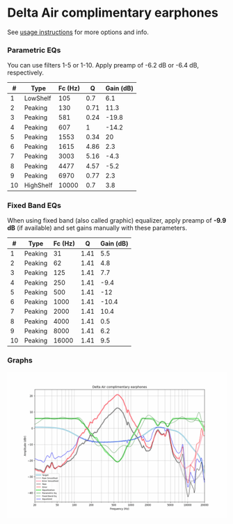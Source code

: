 # Delta Air complimentary earphones
See [usage instructions](https://github.com/jaakkopasanen/AutoEq#usage) for more options and info.

### Parametric EQs
You can use filters 1-5 or 1-10. Apply preamp of -6.2 dB or -6.4 dB, respectively.

|   # | Type      |   Fc (Hz) |    Q |   Gain (dB) |
|-----|-----------|-----------|------|-------------|
|   1 | LowShelf  |       105 | 0.7  |         6.1 |
|   2 | Peaking   |       130 | 0.71 |        11.3 |
|   3 | Peaking   |       581 | 0.24 |       -19.8 |
|   4 | Peaking   |       607 | 1    |       -14.2 |
|   5 | Peaking   |      1553 | 0.34 |        20   |
|   6 | Peaking   |      1615 | 4.86 |         2.3 |
|   7 | Peaking   |      3003 | 5.16 |        -4.3 |
|   8 | Peaking   |      4477 | 4.57 |        -5.2 |
|   9 | Peaking   |      6970 | 0.77 |         2.3 |
|  10 | HighShelf |     10000 | 0.7  |         3.8 |

### Fixed Band EQs
When using fixed band (also called graphic) equalizer, apply preamp of **-9.9 dB** (if available) and set gains manually with these parameters.

|   # | Type    |   Fc (Hz) |    Q |   Gain (dB) |
|-----|---------|-----------|------|-------------|
|   1 | Peaking |        31 | 1.41 |         5.5 |
|   2 | Peaking |        62 | 1.41 |         4.8 |
|   3 | Peaking |       125 | 1.41 |         7.7 |
|   4 | Peaking |       250 | 1.41 |        -9.4 |
|   5 | Peaking |       500 | 1.41 |       -12   |
|   6 | Peaking |      1000 | 1.41 |       -10.4 |
|   7 | Peaking |      2000 | 1.41 |        10.4 |
|   8 | Peaking |      4000 | 1.41 |         0.5 |
|   9 | Peaking |      8000 | 1.41 |         6.2 |
|  10 | Peaking |     16000 | 1.41 |         9.5 |

### Graphs
![](./Delta%20Air%20complimentary%20earphones.png)
